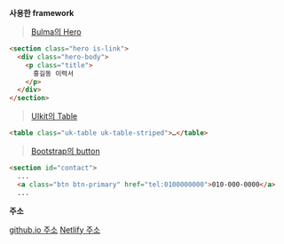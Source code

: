 **사용한 framework**

> [Bulma의 Hero](https://bulma.io/documentation/layout/hero/)
```html
<section class="hero is-link">
  <div class="hero-body">
    <p class="title">
      홍길동 이력서
    </p>
  </div>
</section>
```
> [UIkit의 Table](https://getuikit.com/docs/table)
```html
<table class="uk-table uk-table-striped">…</table>
```
> [Bootstrap의 button](https://getbootstrap.com/docs/5.0/components/buttons/)
```html
<section id="contact">
  ...
  <a class="btn btn-primary" href="tel:0100000000">010-000-0000</a>
  ...
```

**주소**

[github.io 주소](https://github.com/JihyeonAn/game/tree/main/1101)
[Netlify 주소](https://app.netlify.com/sites/rad-otter-c95b29/overview)

